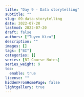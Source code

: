 ```yaml
---
title: "Day 9 - Data storytelling"
subtitle: ""
slug: 09-data-storytelling
date: 2022-07-20
lastmod: 2022-07-20
draft: false
authors: ["Tuyen Kieu"]
description: ""
images: []
tags: ["BI"]
categories: []
series: [BI Course Notes]
series_weight: 9
toc:
  enable: true
license: ""
hiddenFromHomePage: false
lightgallery: true
---
```


<!--more-->
